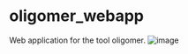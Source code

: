 # oligomer_webapp
Web application for the tool oligomer.
![image](https://github.com/kataszl203/oligomer_webapp/assets/40094884/133d98c3-1fa5-4b2e-b78b-c147e4763247)
